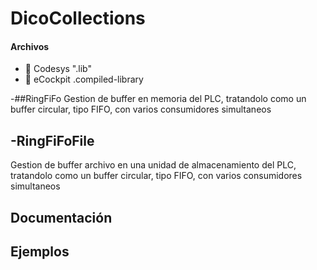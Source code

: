 # DicoCollections
#### Archivos
- :orange_book: Codesys "<filename>.lib"               
- :green_book: eCockpit <filename>.compiled-library   

-##RingFiFo
  Gestion de buffer en memoria del PLC, tratandolo como un buffer circular, tipo FIFO, con varios consumidores simultaneos

## -RingFiFoFile
  Gestion de buffer archivo en una unidad de almacenamiento del PLC, tratandolo como un buffer circular, tipo FIFO, con varios    consumidores simultaneos



## Documentación

## Ejemplos

